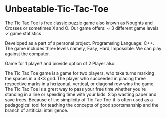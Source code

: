 # Unbeatable-Tic-Tac-Toe
The Tic Tac Toe is free classic puzzle game also known as Noughts and Crosses or sometimes X and O.
Our game offers:
✓ 3 different game levels
✓ game statistics

Developed as a part of a personal project. 
Programming Language: C++. 
The game includes three levels namely, Easy, Hard, Impossible. 
We can play against the computer.

Game for 1 player! and provide option of 2 Player also.

The Tic Tac Toe game is a game for two players, who take turns marking the spaces in a 3×3 grid. 
The player who succeeded in placing three respective marks in a horizontal, vertical, or diagonal row wins the game.
The Tic Tac Toe is a great way to pass your free time whether you're standing in a line or spending time with your kids.
Stop wasting paper and save trees. 
Because of the simplicity of Tic Tac Toe, it is often used as a pedagogical tool for teaching the concepts of good sportsmanship and the branch of artificial intelligence.

